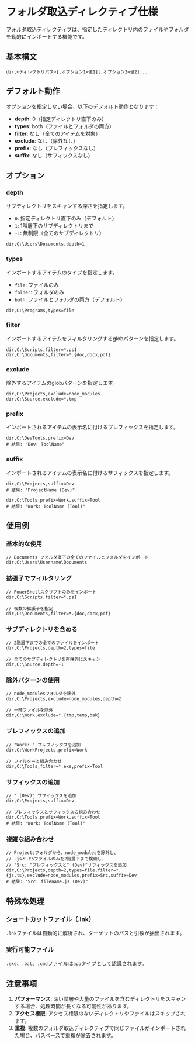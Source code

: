 # フォルダ取込ディレクティブ仕様

フォルダ取込ディレクティブは、指定したディレクトリ内のファイルやフォルダを動的にインポートする機能です。

## 基本構文

```
dir,<ディレクトリパス>[,オプション1=値1][,オプション2=値2]...
```

## デフォルト動作

オプションを指定しない場合、以下のデフォルト動作となります：
- **depth**: 0（指定ディレクトリ直下のみ）
- **types**: both（ファイルとフォルダの両方）
- **filter**: なし（全てのアイテムを対象）
- **exclude**: なし（除外なし）
- **prefix**: なし（プレフィックスなし）
- **suffix**: なし（サフィックスなし）

## オプション

### depth
サブディレクトリをスキャンする深さを指定します。
- `0`: 指定ディレクトリ直下のみ（デフォルト）
- `1`: 1階層下のサブディレクトリまで
- `-1`: 無制限（全てのサブディレクトリ）

```
dir,C:\Users\Documents,depth=1
```

### types
インポートするアイテムのタイプを指定します。
- `file`: ファイルのみ
- `folder`: フォルダのみ
- `both`: ファイルとフォルダの両方（デフォルト）

```
dir,C:\Programs,types=file
```

### filter
インポートするアイテムをフィルタリングするglobパターンを指定します。

```
dir,C:\Scripts,filter=*.ps1
dir,C:\Documents,filter=*.{doc,docx,pdf}
```

### exclude
除外するアイテムのglobパターンを指定します。

```
dir,C:\Projects,exclude=node_modules
dir,C:\Source,exclude=*.tmp
```

### prefix
インポートされるアイテムの表示名に付けるプレフィックスを指定します。

```
dir,C:\DevTools,prefix=Dev
# 結果: "Dev: ToolName"
```

### suffix
インポートされるアイテムの表示名に付けるサフィックスを指定します。

```
dir,C:\Projects,suffix=Dev
# 結果: "ProjectName (Dev)"

dir,C:\Tools,prefix=Work,suffix=Tool
# 結果: "Work: ToolName (Tool)"
```

## 使用例

### 基本的な使用
```
// Documents フォルダ直下の全てのファイルとフォルダをインポート
dir,C:\Users\Username\Documents
```

### 拡張子でフィルタリング
```
// PowerShellスクリプトのみをインポート
dir,C:\Scripts,filter=*.ps1

// 複数の拡張子を指定
dir,C:\Documents,filter=*.{doc,docx,pdf}
```

### サブディレクトリを含める
```
// 2階層下までの全てのファイルをインポート
dir,C:\Projects,depth=2,types=file

// 全てのサブディレクトリを再帰的にスキャン
dir,C:\Source,depth=-1
```

### 除外パターンの使用
```
// node_modulesフォルダを除外
dir,C:\Projects,exclude=node_modules,depth=2

// 一時ファイルを除外
dir,C:\Work,exclude=*.{tmp,temp,bak}
```

### プレフィックスの追加
```
// "Work: " プレフィックスを追加
dir,C:\WorkProjects,prefix=Work

// フィルターと組み合わせ
dir,C:\Tools,filter=*.exe,prefix=Tool
```

### サフィックスの追加
```
// " (Dev)" サフィックスを追加
dir,C:\Projects,suffix=Dev

// プレフィックスとサフィックスの組み合わせ
dir,C:\Tools,prefix=Work,suffix=Tool
# 結果: "Work: ToolName (Tool)"
```

### 複雑な組み合わせ
```
// Projectsフォルダから、node_modulesを除外し、
// .jsと.tsファイルのみを2階層下まで検索し、
// "Src: "プレフィックスと" (Dev)"サフィックスを追加
dir,C:\Projects,depth=2,types=file,filter=*.{js,ts},exclude=node_modules,prefix=Src,suffix=Dev
# 結果: "Src: filename.js (Dev)"
```

## 特殊な処理

### ショートカットファイル（.lnk）
`.lnk`ファイルは自動的に解析され、ターゲットのパスと引数が抽出されます。

### 実行可能ファイル
`.exe`、`.bat`、`.cmd`ファイルは`app`タイプとして認識されます。

## 注意事項

1. **パフォーマンス**: 深い階層や大量のファイルを含むディレクトリをスキャンする場合、処理時間が長くなる可能性があります。
2. **アクセス権限**: アクセス権限のないディレクトリやファイルはスキップされます。
3. **重複**: 複数のフォルダ取込ディレクティブで同じファイルがインポートされた場合、パスベースで重複が除去されます。